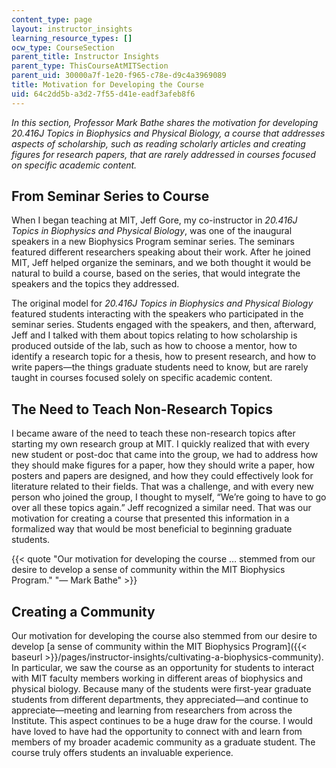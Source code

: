```yaml
---
content_type: page
layout: instructor_insights
learning_resource_types: []
ocw_type: CourseSection
parent_title: Instructor Insights
parent_type: ThisCourseAtMITSection
parent_uid: 30000a7f-1e20-f965-c78e-d9c4a3969089
title: Motivation for Developing the Course
uid: 64c2dd5b-a3d2-7f55-d41e-eadf3afeb8f6
---
```


_In this section, Professor Mark Bathe shares the motivation for developing 20.416J Topics in Biophysics and Physical Biology, a course that addresses aspects of scholarship, such as reading scholarly articles and creating figures for research papers, that are rarely addressed in courses focused on specific academic content._

From Seminar Series to Course
-----------------------------

When I began teaching at MIT, Jeff Gore, my co-instructor in _20.416J Topics in Biophysics and Physical Biology_, was one of the inaugural speakers in a new Biophysics Program seminar series. The seminars featured different researchers speaking about their work. After he joined MIT, Jeff helped organize the seminars, and we both thought it would be natural to build a course, based on the series, that would integrate the speakers and the topics they addressed.

The original model for _20.416J Topics in Biophysics and Physical Biology_ featured students interacting with the speakers who participated in the seminar series. Students engaged with the speakers, and then, afterward, Jeff and I talked with them about topics relating to how scholarship is produced outside of the lab, such as how to choose a mentor, how to identify a research topic for a thesis, how to present research, and how to write papers—the things graduate students need to know, but are rarely taught in courses focused solely on specific academic content.

The Need to Teach Non-Research Topics
-------------------------------------

I became aware of the need to teach these non-research topics after starting my own research group at MIT. I quickly realized that with every new student or post-doc that came into the group, we had to address how they should make figures for a paper, how they should write a paper, how posters and papers are designed, and how they could effectively look for literature related to their fields. That was a challenge, and with every new person who joined the group, I thought to myself, “We’re going to have to go over all these topics again.” Jeff recognized a similar need. That was our motivation for creating a course that presented this information in a formalized way that would be most beneficial to beginning graduate students.

{{< quote "Our motivation for developing the course … stemmed from our desire to develop a sense of community within the MIT Biophysics Program." "— Mark Bathe" >}}

Creating a Community
--------------------

Our motivation for developing the course also stemmed from our desire to develop [a sense of community within the MIT Biophysics Program]({{< baseurl >}}/pages/instructor-insights/cultivating-a-biophysics-community). In particular, we saw the course as an opportunity for students to interact with MIT faculty members working in different areas of biophysics and physical biology. Because many of the students were first-year graduate students from different departments, they appreciated—and continue to appreciate—meeting and learning from researchers from across the Institute. This aspect continues to be a huge draw for the course. I would have loved to have had the opportunity to connect with and learn from members of my broader academic community as a graduate student. The course truly offers students an invaluable experience.